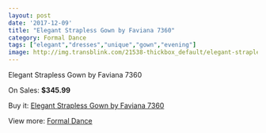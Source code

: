 ```yaml
---
layout: post
date: '2017-12-09'
title: "Elegant Strapless Gown by Faviana 7360"
category: Formal Dance
tags: ["elegant","dresses","unique","gown","evening"]
image: http://img.transblink.com/21538-thickbox_default/elegant-strapless-gown-by-faviana-7360.jpg
---
```

Elegant Strapless Gown by Faviana 7360

On Sales: **$345.99**
<a href="https://www.transblink.com/en/formal-dance/6825-elegant-strapless-gown-by-faviana-7360.html"><amp-img layout="responsive" width="600" height="600" src="//img.transblink.com/21538-thickbox_default/elegant-strapless-gown-by-faviana-7360.jpg" alt="Elegant Strapless Gown by Faviana 7360 0" /></a>
<a href="https://www.transblink.com/en/formal-dance/6825-elegant-strapless-gown-by-faviana-7360.html"><amp-img layout="responsive" width="600" height="600" src="//img.transblink.com/21542-thickbox_default/elegant-strapless-gown-by-faviana-7360.jpg" alt="Elegant Strapless Gown by Faviana 7360 1" /></a>
<a href="https://www.transblink.com/en/formal-dance/6825-elegant-strapless-gown-by-faviana-7360.html"><amp-img layout="responsive" width="600" height="600" src="//img.transblink.com/21541-thickbox_default/elegant-strapless-gown-by-faviana-7360.jpg" alt="Elegant Strapless Gown by Faviana 7360 2" /></a>
<a href="https://www.transblink.com/en/formal-dance/6825-elegant-strapless-gown-by-faviana-7360.html"><amp-img layout="responsive" width="600" height="600" src="//img.transblink.com/21540-thickbox_default/elegant-strapless-gown-by-faviana-7360.jpg" alt="Elegant Strapless Gown by Faviana 7360 3" /></a>
<a href="https://www.transblink.com/en/formal-dance/6825-elegant-strapless-gown-by-faviana-7360.html"><amp-img layout="responsive" width="600" height="600" src="//img.transblink.com/21539-thickbox_default/elegant-strapless-gown-by-faviana-7360.jpg" alt="Elegant Strapless Gown by Faviana 7360 4" /></a>

Buy it: [Elegant Strapless Gown by Faviana 7360](https://www.transblink.com/en/formal-dance/6825-elegant-strapless-gown-by-faviana-7360.html "Elegant Strapless Gown by Faviana 7360")

View more: [Formal Dance](https://www.transblink.com/en/6-formal-dance "Formal Dance")